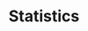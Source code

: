 ---
title: "Statistics"
description: "Basics of statistics"
tags:
  - Statistics
weight: 14
type: project
---
